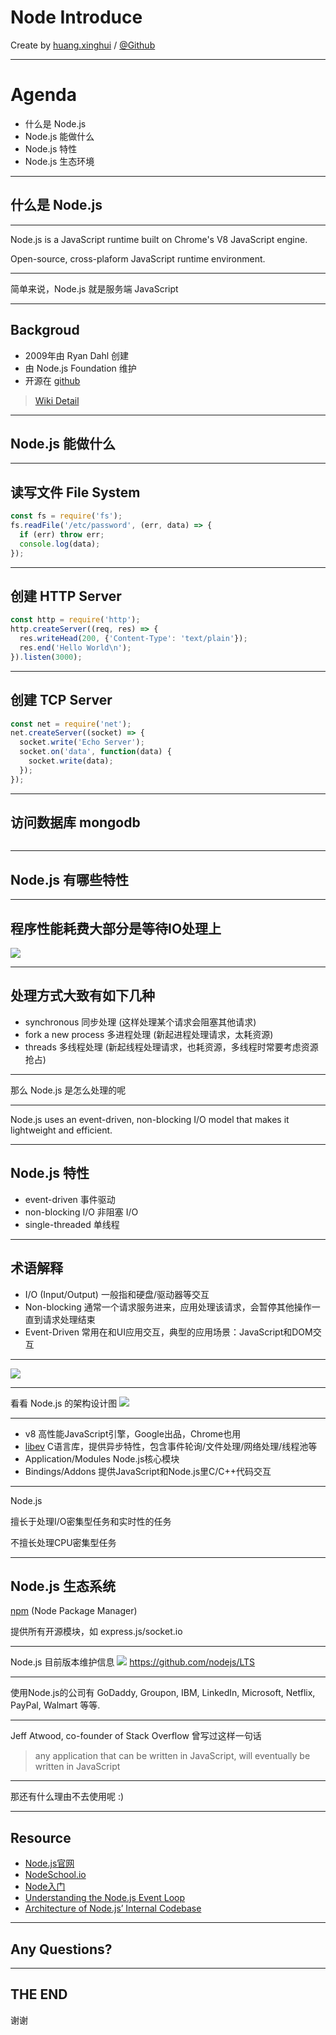 # Node Introduce
Create by [huang.xinghui](http://huang-x-h.github.io/) / [@Github](https://github.com/huang-x-h)

---

# Agenda

- 什么是 Node.js 
- Node.js 能做什么
- Node.js 特性
- Node.js 生态环境

---

## 什么是 Node.js

---

Node.js is a JavaScript runtime built on Chrome's V8 JavaScript engine. 

Open-source, cross-plaform JavaScript runtime environment.

---

简单来说，Node.js 就是服务端 JavaScript

---

## Backgroud

- 2009年由 Ryan Dahl 创建
- 由 Node.js Foundation 维护
- 开源在 [github](https://github.com/nodejs/node)

> [Wiki Detail](https://en.wikipedia.org/wiki/Node.js)

---

## Node.js 能做什么

---

## 读写文件 File System

```js
const fs = require('fs');
fs.readFile('/etc/password', (err, data) => {
  if (err) throw err;
  console.log(data);
});
```

---

## 创建 HTTP Server

```js
const http = require('http');
http.createServer((req, res) => {
  res.writeHead(200, {'Content-Type': 'text/plain'});
  res.end('Hello World\n');
}).listen(3000);  
```

---

## 创建 TCP Server

```js
const net = require('net');
net.createServer((socket) => {
  socket.write('Echo Server');
  socket.on('data', function(data) {
    socket.write(data);
  });
});
```

---

## 访问数据库 mongodb

```js
```

---

## Node.js 有哪些特性

---

## 程序性能耗费大部分是等待IO处理上
![](images/io-cost.png)

---

## 处理方式大致有如下几种

- synchronous 同步处理 (这样处理某个请求会阻塞其他请求)
- fork a new process 多进程处理 (新起进程处理请求，太耗资源)
- threads 多线程处理 (新起线程处理请求，也耗资源，多线程时常要考虑资源抢占)

---

那么 Node.js 是怎么处理的呢

---

Node.js uses an event-driven, non-blocking I/O model that makes it lightweight and efficient. 

---

## Node.js 特性
- event-driven 事件驱动
- non-blocking I/O 非阻塞 I/O
- single-threaded 单线程

---

## 术语解释
- I/O (Input/Output) 一般指和硬盘/驱动器等交互
- Non-blocking 通常一个请求服务进来，应用处理该请求，会暂停其他操作一直到请求处理结束
- Event-Driven 常用在和UI应用交互，典型的应用场景：JavaScript和DOM交互

---

![](images/non-blocking.png)

---

看看 Node.js 的架构设计图
![](images/architecture.png)

---

- v8 高性能JavaScript引擎，Google出品，Chrome也用
- [libev](http://software.schmorp.de/pkg/libev.html) C语言库，提供异步特性，包含事件轮询/文件处理/网络处理/线程池等
- Application/Modules Node.js核心模块
- Bindings/Addons 提供JavaScript和Node.js里C/C++代码交互

---

Node.js 

擅长于处理I/O密集型任务和实时性的任务

不擅长处理CPU密集型任务

---

## Node.js 生态系统

[npm](https://www.npmjs.com/) (Node Package Manager)

提供所有开源模块，如 express.js/socket.io

---

Node.js 目前版本维护信息
![](images/schedule.png)
https://github.com/nodejs/LTS

---

使用Node.js的公司有 GoDaddy, Groupon, IBM, LinkedIn, Microsoft, Netflix, PayPal, Walmart 等等.

---

Jeff Atwood, co-founder of Stack Overflow 曾写过这样一句话

> any application that can be written in JavaScript, will eventually be written in JavaScript

---

那还有什么理由不去使用呢 :)

---

## Resource

- [Node.js官网](https://nodejs.org/en/)
- [NodeSchool.io](http://nodeschool.io/)
- [Node入门](http://www.nodebeginner.org/index-zh-cn.html)
- [Understanding the Node.js Event Loop](https://nodesource.com/blog/understanding-the-nodejs-event-loop/)
- [Architecture of Node.js’ Internal Codebase](https://medium.com/yet-another-node-js-blog/architecture-of-node-js-internal-codebase-57cd8376b71f)

---

## Any Questions?

---

## THE END
						
谢谢